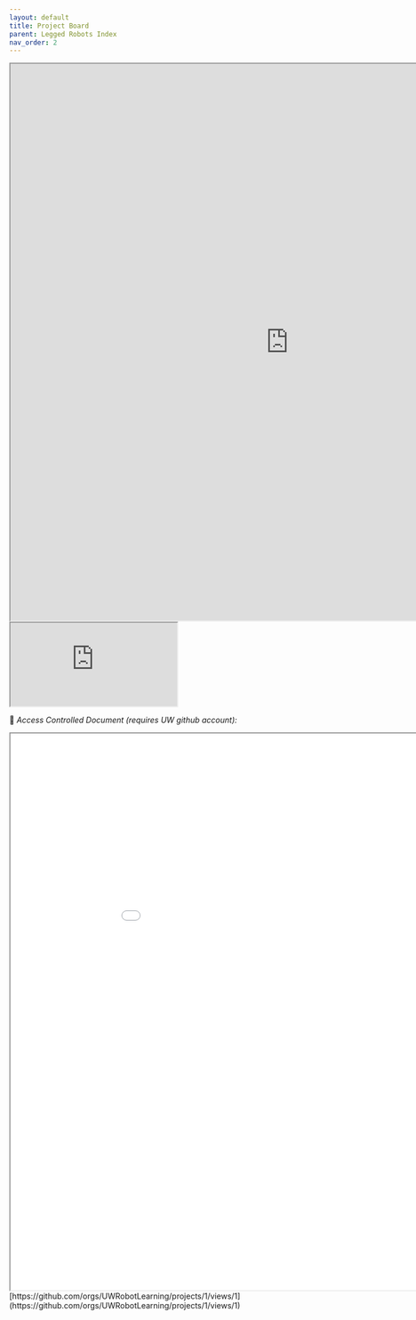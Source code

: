 ```yaml
---
layout: default
title: Project Board
parent: Legged Robots Index
nav_order: 2
---
```


<iframe src="https://docs.google.com/document/d/e/2PACX-1vROCMbVnf0GUGJX9vr6MTh0IAmzO4dm1pG_qKt_ozKaYgxTVYCtiHk-PqHCKVbx8odAGlUpfUsDPHIS/pub?widget=true&amp;headers=false" width="1000" height="1000"></iframe>
<iframe src="https://docs.google.com/document/d/e/2PACX-1vROCMbVnf0GUGJX9vr6MTh0IAmzO4dm1pG_qKt_ozKaYgxTVYCtiHk-PqHCKVbx8odAGlUpfUsDPHIS/pub?embedded=true"></iframe>

🛑 *Access Controlled Document (requires UW github account):*
<iframe src="iframe.php?url=https://github.com/orgs/UWRobotLearning/projects" width="1000" height="1000"></iframe>
[https://github.com/orgs/UWRobotLearning/projects/1/views/1](https://github.com/orgs/UWRobotLearning/projects/1/views/1)
